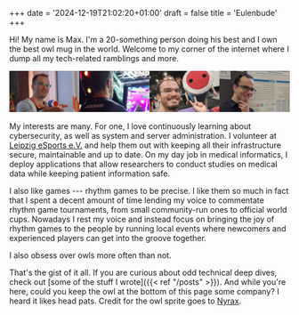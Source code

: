 +++
date = '2024-12-19T21:02:20+01:00'
draft = false
title = 'Eulenbude'
+++

Hi!
My name is Max.
I'm a 20-something person doing his best and I own the best owl mug in the world.
Welcome to my corner of the internet where I dump all my tech-related ramblings and more.

<!--more-->

![Picture banner of me](banner.jpeg)

My interests are many.
For one, I love continuously learning about cybersecurity, as well as system and server administration.
I volunteer at [Leipzig eSports e.V.](https://leipzigesports.de) and help them out with keeping all their infrastructure secure, maintainable and up to date.
On my day job in medical informatics, I deploy applications that allow researchers to conduct studies on medical data while keeping patient information safe.

I also like games --- rhythm games to be precise.
I like them so much in fact that I spent a decent amount of time lending my voice to commentate rhythm game tournaments, from small community-run ones to official world cups.
Nowadays I rest my voice and instead focus on bringing the joy of rhythm games to the people by running local events where newcomers and experienced players can get into the groove together.

I also obsess over owls more often than not.

That's the gist of it all.
If you are curious about odd technical deep dives, check out [some of the stuff I wrote]({{< ref "/posts" >}}).
And while you're here, could you keep the owl at the bottom of this page some company?
I heard it likes head pats.
Credit for the owl sprite goes to [Nyrax](https://www.instagram.com/nyraxart/).
